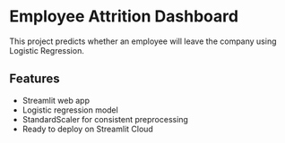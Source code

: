 # Employee Attrition Dashboard

This project predicts whether an employee will leave the company using Logistic Regression.

## Features
- Streamlit web app
- Logistic regression model
- StandardScaler for consistent preprocessing
- Ready to deploy on Streamlit Cloud
